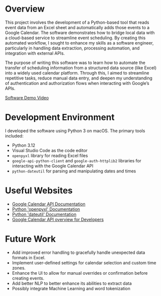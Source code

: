 # Overview

This project involves the development of a Python-based tool that reads event data from an Excel sheet and automatically adds those events to a Google Calendar. The software demonstrates how to bridge local data with a cloud-based service to streamline event scheduling. By creating this automated workflow, I sought to enhance my skills as a software engineer, particularly in handling data extraction, processing automation, and integration with external APIs.

The purpose of writing this software was to learn how to automate the transfer of scheduling information from a structured data source (like Excel) into a widely used calendar platform. Through this, I aimed to streamline repetitive tasks, reduce manual data entry, and deepen my understanding of authentication and authorization flows when interacting with Google’s APIs.

[Software Demo Video](https://youtu.be/Jil-Y9l29QY)

# Development Environment

I developed the software using Python 3 on macOS. The primary tools included:

- Python 3.12
- Visual Studio Code as the code editor
- `openpyxl` library for reading Excel files
- `google-api-python-client` and `google-auth-httplib2` libraries for interacting with the Google Calendar API
- `python-dateutil` for parsing and manipulating dates and times

# Useful Websites

- [Google Calendar API Documentation](https://developers.google.com/calendar/api)
- [Python 'openpyxl' Documentation](https://openpyxl.readthedocs.io/)
- [Python 'dateutil' Documentation](https://dateutil.readthedocs.io/en/stable/)
- [Google Calendar API overview for Developers](https://developers.google.com/calendar/api/guides/overview#:~:text=The%20Google%20Calendar%20API%20is,the%20Google%20Calendar%20Web%20interface./)

# Future Work

- Add improved error handling to gracefully handle unexpected data formats in Excel.
- Implement user-defined settings for calendar selection and custom time zones.
- Enhance the UI to allow for manual overrides or confirmation before creating events.
- Add better NLP to better enhance its abilities to extract data 
- Possibly integrate Machine Learning and word tokenization 